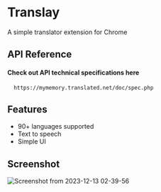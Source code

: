 
# Translay

A simple translator extension for Chrome




## API Reference

#### Check out API technical specifications here

```
  https://mymemory.translated.net/doc/spec.php
```




## Features

- 90+ languages supported
- Text to speech
- Simple UI


## Screenshot
![Screenshot from 2023-12-13 02-39-56](https://github.com/aka-Kush/translay/assets/62604121/e029b73d-c29a-4cc0-b15b-efb8f93656d8)
